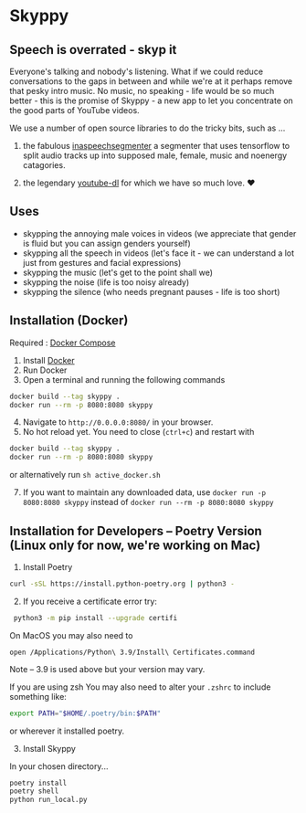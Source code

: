 # Skyppy
## Speech is overrated - skyp it

Everyone's talking and nobody's listening. What if we could reduce conversations to the gaps in between and while we're at it perhaps remove that pesky intro music. No music, no speaking - life would be so much better - this is the promise of Skyppy - a new app to let you concentrate on the good parts of YouTube videos.

We use a number of open source libraries to do the tricky bits, such as ...

1. the fabulous [inaspeechsegmenter](https://github.com/ina-foss/inaSpeechSegmenter) a segmenter that uses tensorflow to split audio tracks up into supposed male, female, music and noenergy catagories.

2. the legendary [youtube-dl](https://github.com/ytdl-org/youtube-dl) for which we have so much love. ♥️

## Uses

- skypping the annoying male voices in videos (we appreciate that gender is fluid but you can assign genders yourself)
- skypping all the speech in videos (let's face it - we can understand a lot just from gestures and facial expressions)
- skypping the music (let's get to the point shall we)
- skypping the noise (life is too noisy already)
- skypping the silence (who needs pregnant pauses - life is too short)

## Installation (Docker)

Required : [Docker Compose](https://docs.docker.com/compose/install/)

1. Install [Docker](https://docs.docker.com/get-docker/)
2. Run Docker
3. Open a terminal and running the following commands

``` bash
docker build --tag skyppy .
docker run --rm -p 8080:8080 skyppy
``` 

4. Navigate to `http://0.0.0.0:8080/` in your browser.
5. No hot reload yet. You need to close (`ctrl+c`) and restart with
 ``` bash
 docker build --tag skyppy .
 docker run --rm -p 8080:8080 skyppy
 ```
 or alternatively run `sh active_docker.sh`

7. If you want to maintain any downloaded data, use `docker run -p 8080:8080 skyppy` instead of `docker run --rm -p 8080:8080 skyppy`

## Installation for Developers – Poetry Version (Linux only for now, we're working on Mac)

1. Install Poetry 

```bash
curl -sSL https://install.python-poetry.org | python3 -
```

2. If you receive a certificate error try:

```bash
 python3 -m pip install --upgrade certifi
```
On MacOS you may also need to
```
open /Applications/Python\ 3.9/Install\ Certificates.command
```

Note – 3.9 is used above but your version may vary.

If you are using zsh You may also need to alter your `.zshrc` to include something like:

```bash
export PATH="$HOME/.poetry/bin:$PATH"
```
or wherever it installed poetry.

3. Install Skyppy

In your chosen directory...

```bash
poetry install
poetry shell
python run_local.py
```

